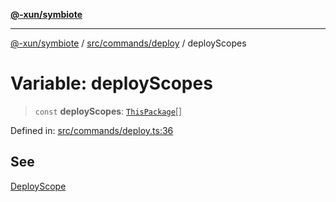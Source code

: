[**@-xun/symbiote**](../../../../README.md)

***

[@-xun/symbiote](../../../../README.md) / [src/commands/deploy](../README.md) / deployScopes

# Variable: deployScopes

> `const` **deployScopes**: [`ThisPackage`](../../../configure/enumerations/ThisPackageGlobalScope.md#thispackage)[]

Defined in: [src/commands/deploy.ts:36](https://github.com/Xunnamius/symbiote/blob/6c12fe85338c1ca20a9b3dedd0e391ce548a98a4/src/commands/deploy.ts#L36)

## See

[DeployScope](../../../configure/enumerations/ThisPackageGlobalScope.md)

